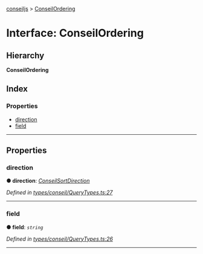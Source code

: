 [conseiljs](../README.md) > [ConseilOrdering](../interfaces/conseilordering.md)

# Interface: ConseilOrdering

## Hierarchy

**ConseilOrdering**

## Index

### Properties

* [direction](conseilordering.md#direction)
* [field](conseilordering.md#field)

---

## Properties

<a id="direction"></a>

###  direction

**● direction**: *[ConseilSortDirection](../enums/conseilsortdirection.md)*

*Defined in [types/conseil/QueryTypes.ts:27](https://github.com/Cryptonomic/ConseilJS/blob/9f42371/src/types/conseil/QueryTypes.ts#L27)*

___
<a id="field"></a>

###  field

**● field**: *`string`*

*Defined in [types/conseil/QueryTypes.ts:26](https://github.com/Cryptonomic/ConseilJS/blob/9f42371/src/types/conseil/QueryTypes.ts#L26)*

___

